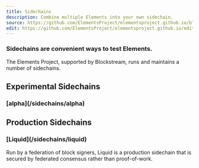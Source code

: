 ```yaml
---
title: Sidechains
description: Combine multiple Elements into your own sidechain.
source: https://github.com/ElementsProject/elementsproject.github.io/blob/relaunch/source/sidechains/index.md
edit: https://github.com/ElementsProject/elementsproject.github.io/edit/relaunch/source/sidechains/index.md
---
```



### Sidechains are convenient ways to test Elements.

The Elements Project, supported by Blockstream, runs and maintains a number of
sidechains.

## Experimental Sidechains
<h3>[alpha](/sidechains/alpha)</h3>
<!-- ### [beta](/sidechains/beta) -->

## Production Sidechains
<h3>[Liquid](/sidechains/liquid)</h3>
Run by a federation of block signers, Liquid is a production sidechain that is secured by
federated consensus rather than proof-of-work.
